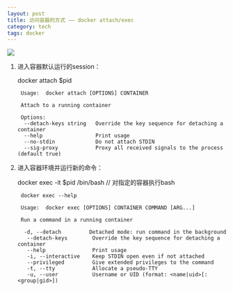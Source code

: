 ```yaml
---
layout: post
title: 访问容器的方式 —— docker attach/exec
category: tech
tags: docker
---
```

![](https://cdn.kelu.org/blog/tags/docker.jpg)

1. 进入容器默认运行的session：

	docker attach $pid

		Usage:  docker attach [OPTIONS] CONTAINER
		
		Attach to a running container
		
		Options:
		 --detach-keys string   Override the key sequence for detaching a container
		 --help                 Print usage
		 --no-stdin             Do not attach STDIN
		 --sig-proxy            Proxy all received signals to the process (default true)

1. 进入容器环境并运行新的命令：

	docker exec -it $pid /bin/bash // 对指定的容器执行bash

		docker exec --help
		
		Usage:  docker exec [OPTIONS] CONTAINER COMMAND [ARG...]
		
		Run a command in a running container
		
		 -d, --detach         Detached mode: run command in the background
		  --detach-keys        Override the key sequence for detaching a container
		  --help               Print usage
		  -i, --interactive    Keep STDIN open even if not attached
		  --privileged         Give extended privileges to the command
		  -t, --tty            Allocate a pseudo-TTY
		  -u, --user           Username or UID (format: <name|uid>[:<group|gid>])

